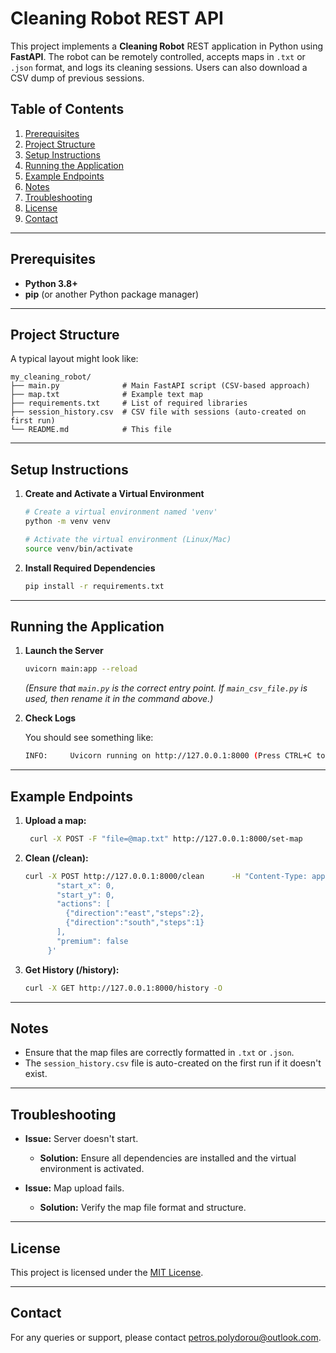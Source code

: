# Cleaning Robot REST API

This project implements a **Cleaning Robot** REST application in Python using **FastAPI**. The robot can be remotely controlled, accepts maps in `.txt` or `.json` format, and logs its cleaning sessions. Users can also download a CSV dump of previous sessions.

## Table of Contents

1. [Prerequisites](#prerequisites)  
2. [Project Structure](#project-structure)  
3. [Setup Instructions](#setup-instructions)  
4. [Running the Application](#running-the-application)  
5. [Example Endpoints](#example-endpoints)  
6. [Notes](#notes)  
7. [Troubleshooting](#troubleshooting)  
8. [License](#license)  
9. [Contact](#contact)  

---

## Prerequisites

- **Python 3.8+**  
- **pip** (or another Python package manager)

---

## Project Structure

A typical layout might look like:

```plaintext
my_cleaning_robot/
├── main.py              # Main FastAPI script (CSV-based approach)
├── map.txt              # Example text map
├── requirements.txt     # List of required libraries
├── session_history.csv  # CSV file with sessions (auto-created on first run)
└── README.md            # This file
```

---

## Setup Instructions

1. **Create and Activate a Virtual Environment**

   ```bash
   # Create a virtual environment named 'venv'
   python -m venv venv

   # Activate the virtual environment (Linux/Mac)
   source venv/bin/activate
   ```

2. **Install Required Dependencies**
    
    ```bash
    pip install -r requirements.txt
    ```

---

## Running the Application

1. **Launch the Server**
    
    ```bash
    uvicorn main:app --reload
    ```
   *(Ensure that `main.py` is the correct entry point. If `main_csv_file.py` is used, then rename it in the command above.)*

2. **Check Logs**
    
    You should see something like:
    ```bash
    INFO:     Uvicorn running on http://127.0.0.1:8000 (Press CTRL+C to quit)
    ```

---

## Example Endpoints

1. **Upload a map:**

   ```bash
    curl -X POST -F "file=@map.txt" http://127.0.0.1:8000/set-map
    ```
    
2. **Clean (/clean):**

    ```bash
    curl -X POST http://127.0.0.1:8000/clean      -H "Content-Type: application/json"      -d '{
           "start_x": 0,
           "start_y": 0,
           "actions": [
             {"direction":"east","steps":2},
             {"direction":"south","steps":1}
           ],
           "premium": false
         }'
    ```

3. **Get History (/history):**

    ```bash
    curl -X GET http://127.0.0.1:8000/history -O
    ```

---

## Notes

- Ensure that the map files are correctly formatted in `.txt` or `.json`.
- The `session_history.csv` file is auto-created on the first run if it doesn't exist.

---

## Troubleshooting

- **Issue:** Server doesn't start.
  - **Solution:** Ensure all dependencies are installed and the virtual environment is activated.

- **Issue:** Map upload fails.
  - **Solution:** Verify the map file format and structure.

---

## License

This project is licensed under the [MIT License](LICENSE).

---

## Contact

For any queries or support, please contact [petros.polydorou@outlook.com](mailto:petros.polydorou@outlook.com).
